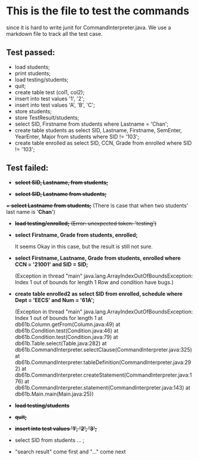 # This is the file to test the commands 
since it is hard to write junit for CommandInterpreter.java. We use a markdown file to track all the test case.


## Test passed:
  + load students;
  + print students;
  + load testing/students;
  + quit;
  + create table test (col1, col2);
  + insert into test values '1', '2';
  + insert into test values 'A', 'B', 'C';
  + store students;
  + store TestResult/students;
  + select SID, Firstname from students where Lastname = 'Chan';
  + create table students as select SID, Lastname, Firstname, SemEnter, YearEnter, Major from students where SID != '103';
  + create table enrolled as select SID, CCN, Grade from enrolled where SID != '103';

## Test failed:
  + ~~**select SID, Lastname, from students;**~~ 

  + ~~**select SID, Lastname from students;**~~

  ~~+ **select Lastname from students;**~~ 
     (There is case that when two students' last name is '**Chan**')

  +  ~~**load testing/enrolled;** (Error: unexpected token: 'testing')~~

  + **select Firstname, Grade from students, enrolled;**

     It seems Okay in this case, but the result is still not sure.
  + **select Firstname, Lastname, Grade from students, enrolled where CCN = '21001' and SID = SID;**
  
    (Exception in thread "main" java.lang.ArrayIndexOutOfBoundsException: Index 1 out of bounds for length 1
     Row and condition have bugs.)
  + **create table enrolled2 as select SID from enrolled, schedule where Dept = 'EECS' and Num = '61A';**

    (Exception in thread "main" java.lang.ArrayIndexOutOfBoundsException: Index 1 out of bounds for length 1
    at db61b.Column.getFrom(Column.java:49)
    at db61b.Condition.test(Condition.java:46)
    at db61b.Condition.test(Condition.java:79)
    at db61b.Table.select(Table.java:282)
    at db61b.CommandInterpreter.selectClause(CommandInterpreter.java:325)
    at db61b.CommandInterpreter.tableDefinition(CommandInterpreter.java:292)
    at db61b.CommandInterpreter.createStatement(CommandInterpreter.java:176)
    at db61b.CommandInterpreter.statement(CommandInterpreter.java:143)
    at db61b.Main.main(Main.java:25))
  + ~~**load testing/students**~~
  + ~~**quit;**~~
  + ~~**insert into test values '1', '2', '3';**~~
  + select SID from students ... ;
  + "search result" come first and "..." come next
